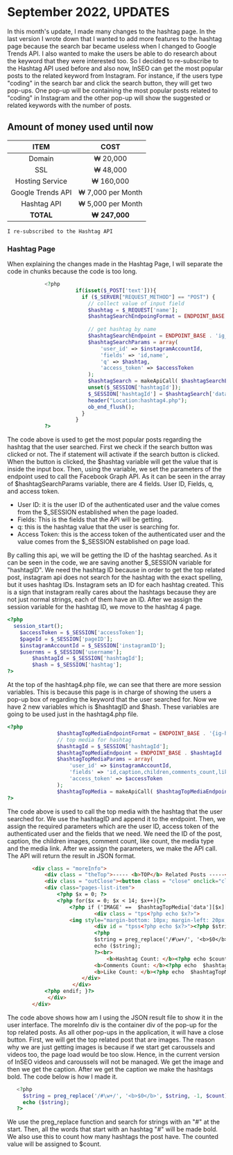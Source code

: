 <h1>September 2022, UPDATES</h1>
In this month's update, I made many changes to the hashtag page. In the last version I wrote down that I wanted to add more features to the hashtag page because the search bar became useless when I changed to Google Trends API. I also wanted to make the users be able to do research about the keyword that they were interested too. So I decided to re-subscribe to the Hashtag API used before and also now, InSEO can get the most popular posts to the related keyword from Instagram. For instance, if the users type "coding" in the search bar and click the search button, they will get two pop-ups. One pop-up will be containing the most popular posts related to "coding" in Instagram and the other pop-up will show the suggested or related keywords with the number of posts.

<h2>Amount of money used until now</h2>

| ITEM | COST |
|  :---: |  :---: |
| Domain  | ₩ 20,000  |
| SSL  | ₩ 48,000  |
| Hosting Service  | ₩ 160,000  |
| Google Trends API  | ₩ 7,000 per Month  |
| Hashtag API  | ₩ 5,000 per Month  |
| **TOTAL**  | **₩ 247,000**  |

	I re-subscribed to the Hashtag API

<h3>Hashtag Page</h3>
When explaining the changes made in the Hashtag Page, I will separate the code in chunks because the code is too long.

```php
            <?php
                      if(isset($_POST['text'])){
                        if ($_SERVER["REQUEST_METHOD"] == "POST") {
                          // collect value of input field
                          $hashtag = $_REQUEST['name'];
                          $hashtagSearchEndpoingFormat = ENDPOINT_BASE . 'ig_hashtag_search?user_id={user-id}&q={hashtag-name}&fields=id,name';
            
                          // get hashtag by name
                          $hashtagSearchEndpoint = ENDPOINT_BASE . 'ig_hashtag_search';
                          $hashtagSearchParams = array(
                              'user_id' => $instagramAccountId,
                              'fields' => 'id,name',
                              'q' => $hashtag,
                              'access_token' => $accessToken
                          );
                          $hashtagSearch = makeApiCall( $hashtagSearchEndpoint, 'GET', $hashtagSearchParams );
                          unset($_SESSION['hashtagId']);
                          $_SESSION['hashtagId'] = $hashtagSearch['data'][0]['id'];
                          header("Location:hashtag4.php");
                          ob_end_flush(); 
                        }
                      }
            ?>
```
The code above is used to get the most popular posts regarding the hashtag that the user searched. First we check if the search button was clicked or not. The if statement will activate if the search button is clicked. When the button is clicked, the $hashtag variable will get the value that is inside the input box. Then, using the variable, we set the parameters of the endpoint used to call the Facebook Graph API. As it can be seen in the array of $hashtagSearchParams variable, there are 4 fields. User ID, Fields, q, and access token.

- User ID: it is the user ID of the authenticated user and the value comes from the $_SESSION established when the page loaded.
- Fields: This is the fields that the API will be getting.
- q: this is the hashtag value that the user is searching for.
- Access Token: this is the access token of the authenticated user and the value comes from the $_SESSION established on page load.

By calling this api, we will be getting the ID of the hashtag searched. As it can be seen in the code, we are saving another $_SESSION variable for "hashtagID". We need the hashtag ID because in order to get the top related post, instagram api does not search for the hashtag with the exact spelling, but it uses hashtag IDs. Instagram sets an ID for each hashtag created. This is a sign that instagram really cares about the hashtags because they are not just normal strings, each of them have an ID. After we assign the session variable for the hashtag ID, we move to the hashtag 4 page.

```php
<?php
  session_start();
	$accessToken = $_SESSION['accessToken'];
	$pageId = $_SESSION['pageID'];
	$instagramAccountId = $_SESSION['instagramID'];
	$usernms = $_SESSION['username'];
    	$hashtagId = $_SESSION['hashtagId'];
    	$hash = $_SESSION['hashtag'];
?>
```
At the top of the hashtag4.php file, we can see that there are more session variables. This is because this page is in charge of showing the users a pop-up box of regarding the keyword that the user searched for. Now we have 2 new variables which is $hashtagID and $hash. These variables are going to be used just in the hashtag4.php file.

```php
<?php
                $hashtagTopMediaEndpointFormat = ENDPOINT_BASE . '{ig-hashtag-id}/top_media?user_id={user-id}&fields=id,caption,comments_count,like_count,media_type{IMAGE},media_url,permalink';
                // top media for hashtag
                $hashtagId = $_SESSION['hashtagId'];
                $hashtagTopMediaEndpoint = ENDPOINT_BASE . $hashtagId . '/top_media';
                $hashtagTopMediaParams = array(
                    'user_id' => $instagramAccountId,
                    'fields' => 'id,caption,children,comments_count,like_count,media_type{IMAGE},media_url,permalink',
                    'access_token' => $accessToken
                );
                $hashtagTopMedia = makeApiCall( $hashtagTopMediaEndpoint, 'GET', $hashtagTopMediaParams );
?>
```
The code above is used to call the top media with the hashtag that the user searched for. We use the hashtagID and append it to the endpoint. Then, we assign the required parameters which are the user ID, access token of the authenticated user and the fields that we need. We need the ID of the post, caption, the children images, comment count, like count, the media type and the media link. After we assign the parameters, we make the API call. The API will return the result in JSON format.

```html
        <div class = "moreInfo">
            <div class = "theTop">----- <b>TOP</b> Related Posts -----</div>
            <div class = "outClose"><button class = "close" onclick="clickHandlers(event)">x</button></div>
            <div class="pages-list-item">
                <?php $x = 0; ?>
            	<?php for($x = 0; $x < 14; $x++){?>
                	<?php if ('IMAGE' ==  $hashtagTopMedia['data'][$x]['media_type']) : ?>
                    		<div class = "tps<?php echo $x?>">
					<img style="margin-bottom: 10px; margin-left: 20px; height:320px" src="<?php echo  $hashtagTopMedia['data'][$x]['media_url']; ?>" />
                    		<div id = "tpss<?php echo $x?>"><?php $string = $hashtagTopMedia['data'][$x]['caption']; ?>
                        	<?php
                        	$string = preg_replace('/#\w+/', '<b>$0</b>', $string, -1, $count);
                        	echo ($string);
                        	?><br>
                                <b>Hashtag Count: </b><?php echo $count?><br><br>
                    		<b>Comments Count: </b><?php echo  $hashtagTopMedia['data'][$x]['comments_count']; ?><br><br>
                    		<b>Like Count: </b><?php echo  $hashtagTopMedia['data'][$x]['like_count']; ?>
                   		</div>
                   	 </div>
			<?php endif; }?>
             </div>
        </div>
```
The code above shows how am I using the JSON result file to show it in the user interface. The moreInfo div is the container div of the pop-up for the top related posts. As all other pop-ups in the application, it will have a close button. First, we will get the top related post that are images. The reason why we are just getting images is because if we start get caroussels and videos too, the page load would be too slow. Hence, in the current version of InSEO videos and caroussels will not be managed. We get the image and then we get the caption. After we get the caption we make the hashtags bold. The code below is how I made it.

```php
   <?php
     $string = preg_replace('/#\w+/', '<b>$0</b>', $string, -1, $count);
     echo ($string);
   ?>
```
We use the preg_replace function and search for strings with an "#" at the start. Then, all the words that start with an hashtag "#" will be made bold. We also use this to count how many hashtags the post have. The counted value will be assigned to $count. 
